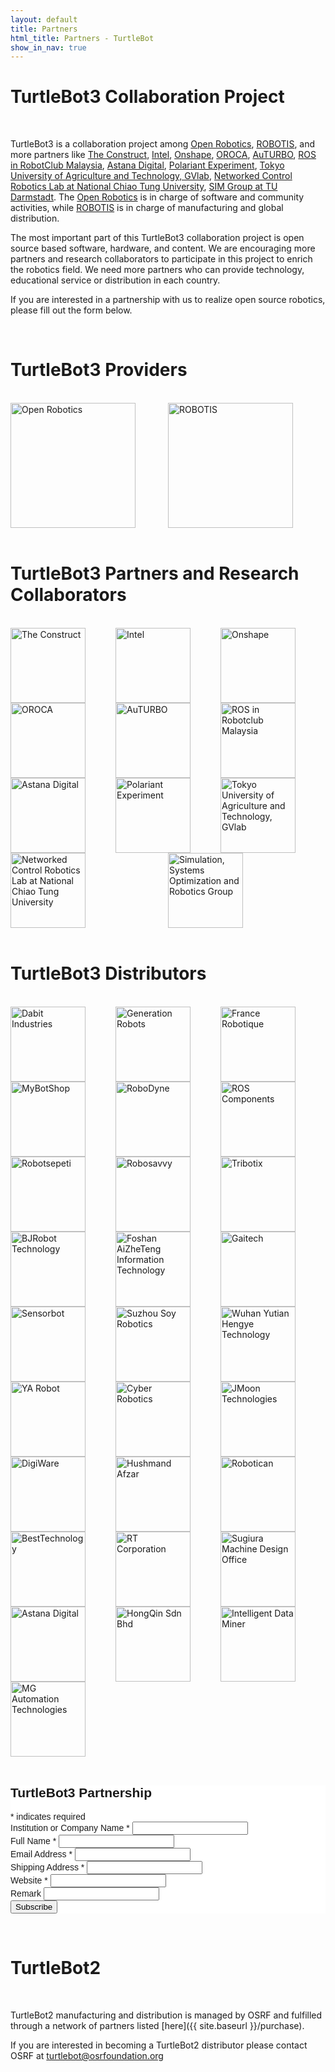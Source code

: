 ```yaml
---
layout: default
title: Partners
html_title: Partners - TurtleBot
show_in_nav: true
---
```


# TurtleBot3 Collaboration Project

<br>

TurtleBot3 is a collaboration project among [Open Robotics](https://www.osrfoundation.org/), [ROBOTIS](http://www.robotis.com/), and more partners like [The Construct](http://www.theconstructsim.com/), [Intel](http://www.intel.com), [Onshape](https://www.onshape.com), [OROCA](http://www.oroca.org/), [AuTURBO](https://github.com/AuTURBO/), [ROS in RobotClub Malaysia](https://www.youtube.com/channel/UCLvvXbwPkostryBQt4MIbUw), [Astana Digital](https://www.youtube.com/channel/UCWiIY_zrKH-LMlx2GBWu3yA), [Polariant Experiment](https://www.polariant.io/), [Tokyo University of Agriculture and Technology, GVlab](http://web.tuat.ac.jp/~gvlab/), [Networked Control Robotics Lab at National Chiao Tung University](https://sites.google.com/a/g2.nctu.edu.tw/ncrl/), [SIM Group at TU Darmstadt](https://www.sim.informatik.tu-darmstadt.de/en/index/). The [Open Robotics](https://www.osrfoundation.org/) is in charge of software and community activities, while [ROBOTIS](http://www.robotis.com/) is in charge of manufacturing and global distribution.

The most important part of this TurtleBot3 collaboration project is open source based software, hardware, and content. We are encouraging more partners and research collaborators to participate in this project to enrich the robotics field. We need more partners who can provide technology, educational service or distribution in each country.

If you are interested in a partnership with us to realize open source robotics, please fill out the form below.

<br>

# TurtleBot3 Providers

<br>

<div style="display: flex; max-width:100%;flex-wrap:wrap;justify-content:space-around;">
  <div style="flex:1;flex-shrink:0;min-width:150px;margin:auto;">
  <a href="https://www.openrobotics.org/"><img title="Open Robotics" src="{{ site.baseurl }}/assets/images/collaboration/OpenRobotics.png" alt="Open Robotics" width="200px" /></a>
  </div>

  <div style="flex:1;flex-shrink:0;min-width:150px;margin:auto;">
  <a href="http://en.robotis.com/"><img title="ROBOTIS" src="{{ site.baseurl }}/assets/images/collaboration/ROBOTIS.png" alt="ROBOTIS" width="200px" /></a>
  </div>
</div>

<br>

# TurtleBot3 Partners and Research Collaborators

<br>

<div style="display: flex; max-width:100%;flex-wrap:wrap;justify-content:space-around;">

  <div style="flex:1;flex-shrink:0;min-width:150px;margin:auto;">
  <a href="http://www.theconstructsim.com/"><img title="The Construct" src="{{ site.baseurl }}/assets/images/collaboration/TheConstruct.png" alt="The Construct" width="120px" /></a>
  </div>

  <div style="flex:1;flex-shrink:0;min-width:150px;margin:auto;">
  <a href="http://www.intel.com/"><img title="Intel" src="{{ site.baseurl }}/assets/images/collaboration/Intel.png" alt="Intel" width="120px" /></a>
  </div>

  <div style="flex:1;flex-shrink:0;min-width:150px;margin:auto;">
  <a href="https://www.onshape.com/"><img title="Onshape" src="{{ site.baseurl }}/assets/images/collaboration/Onshape.png" alt="Onshape" width="120px" /></a>
  </div>

  <div style="flex:1;flex-shrink:0;min-width:150px;margin:auto;">
  <a href="http://www.oroca.org/"><img title="OROCA" src="{{ site.baseurl }}/assets/images/collaboration/OROCA.png" alt="OROCA" width="120px" /></a>
  </div>

  <div style="flex:1;flex-shrink:0;min-width:150px;margin:auto;">
  <a href="https://github.com/AuTURBO/"><img title="AuTURBO" src="{{ site.baseurl }}/assets/images/collaboration/AuTURBO.png" alt="AuTURBO" width="120px" /></a>
  </div>

  <div style="flex:1;flex-shrink:0;min-width:150px;margin:auto;">
  <a href="https://www.youtube.com/channel/UCLvvXbwPkostryBQt4MIbUw"><img title="ROS in Robotclub Malaysia" src="{{ site.baseurl }}/assets/images/collaboration/ROS_in_Robotclub_Malaysia.jpg" alt="ROS in Robotclub Malaysia" width="120px" /></a>
  </div>

  <div style="flex:1;flex-shrink:0;min-width:150px;margin:auto;">
  <a href="https://www.youtube.com/channel/UCWiIY_zrKH-LMlx2GBWu3yA"><img title="Astana Digital" src="{{ site.baseurl }}/assets/images/collaboration/Astana_Digital.png" alt="Astana Digital" width="120px" /></a>
  </div>

  <div style="flex:1;flex-shrink:0;min-width:150px;margin:auto;">
  <a href="https://www.polariant.io/"><img title="Polariant Experiment" src="{{ site.baseurl }}/assets/images/collaboration/POLARIANT.png" alt="Polariant Experiment" width="120px" /></a>
  </div>

  <div style="flex:1;flex-shrink:0;min-width:150px;margin:auto;">
  <a href="http://web.tuat.ac.jp/~gvlab/"><img title="Tokyo University of Agriculture and Technology, GVlab" src="{{ site.baseurl }}/assets/images/collaboration/GVLAB.jpg" alt="Tokyo University of Agriculture and Technology, GVlab" width="120px" /></a>
  </div>

  <div style="flex:1;flex-shrink:0;min-width:150px;margin:auto;">
  <a href="https://sites.google.com/a/g2.nctu.edu.tw/ncrl/"><img title="Networked Control Robotics Lab at National Chiao Tung University" src="{{ site.baseurl }}/assets/images/collaboration/NCTU.png" alt="Networked Control Robotics Lab at National Chiao Tung University" width="120px" /></a>
  </div>

  <div style="flex:1;flex-shrink:0;min-width:150px;margin:auto;">
  <a href="https://www.sim.informatik.tu-darmstadt.de/en/index/ "><img title="Simulation, Systems Optimization and Robotics Group" src="{{ site.baseurl }}/assets/images/collaboration/TUDA_SIM_Group.png" alt="Simulation, Systems Optimization and Robotics Group" width="120px" /></a>
  </div>

</div>

<br>

# TurtleBot3 Distributors

<br>

<div style="display: flex; max-width:100%;flex-wrap:wrap;justify-content:space-around;">

  <div style="flex:1;flex-shrink:0;min-width:150px;margin:auto;">
  <a href="https://dabit.industries/collections/turtlebot-3"><img title="Dabit Industries" src="{{ site.baseurl }}/assets/images/distributors/Dabit_Industries.png" alt="Dabit Industries" width="120px" /></a>
  </div>

  <div style="flex:1;flex-shrink:0;min-width:150px;margin:auto;">
  <a href="https://www.generationrobots.com/fr/recherche?controller=search&orderby=position&orderway=desc&search_query=turtlebot+3&submit_search="><img title="Generation Robots" src="{{ site.baseurl }}/assets/images/distributors/Generation_Robots.png" alt="Generation Robots" width="120px" /></a>
  </div>

  <div style="flex:1;flex-shrink:0;min-width:150px;margin:auto;">
  <a href="http://www.francerobotique.com/recherche?controller=search&orderby=position&orderway=desc&search_query=turtlebot3&submit_search="><img title="France Robotique" src="{{ site.baseurl }}/assets/images/distributors/France_Robotique.png" alt="France Robotique" width="120px" /></a>
  </div>

  <div style="flex:1;flex-shrink:0;min-width:150px;margin:auto;">
  <a href="https://www.mybotshop.de/Robots-on-Wheels"><img title="MyBotShop" src="{{ site.baseurl }}/assets/images/distributors/MyBotShop.png" alt="MyBotShop" width="120px" /></a>
  </div>

  <div style="flex:1;flex-shrink:0;min-width:150px;margin:auto;">
  <a href="http://www.robo-dyne.com/en/turtlebot3/"><img title="RoboDyne" src="{{ site.baseurl }}/assets/images/distributors/RoboDyne.png" alt="RoboDyne" width="120px" /></a>
  </div>

  <div style="flex:1;flex-shrink:0;min-width:150px;margin:auto;">
  <a href="https://www.roscomponents.com/es/12-robots-moviles"><img title="ROS Components" src="{{ site.baseurl }}/assets/images/distributors/ROS_Components.png" alt="ROS Components" width="120px" /></a>
  </div>

  <div style="flex:1;flex-shrink:0;min-width:150px;margin:auto;">
  <a href="http://www.robotsepeti.com/turtlebot-3-burger"><img title="Robotsepeti" src="{{ site.baseurl }}/assets/images/distributors/Robotsepeti.png" alt="Robotsepeti" width="120px" /></a>
  </div>

  <div style="flex:1;flex-shrink:0;min-width:150px;margin:auto;">
  <a href="https://robosavvy.com/store/turtlebot3.html"><img title="Robosavvy" src="{{ site.baseurl }}/assets/images/distributors/Robosavvy.png" alt="Robosavvy" width="120px" /></a>
  </div>

  <div style="flex:1;flex-shrink:0;min-width:150px;margin:auto;">
  <a href="http://www.tribotix.com/Products/Robotis/TB3/TB3.htm"><img title="Tribotix" src="{{ site.baseurl }}/assets/images/distributors/Tribotix.png" alt="Tribotix" width="120px" /></a>
  </div>

  <div style="flex:1;flex-shrink:0;min-width:150px;margin:auto;">
  <a href="http://www.rosrobot.cn/"><img title="BJRobot Technology" src="{{ site.baseurl }}/assets/images/distributors/BJRobot_Technology.png" alt="BJRobot Technology" width="120px" /></a>
  </div>

  <div style="flex:1;flex-shrink:0;min-width:150px;margin:auto;">
  <a href="http://www.ncnynl.com/turtlebot3.html"><img title="Foshan AiZheTeng Information Technology" src="{{ site.baseurl }}/assets/images/distributors/Foshan_AiZheTeng_Information_Technology.png" alt="Foshan AiZheTeng Information Technology" width="120px" /></a>
  </div>

  <div style="flex:1;flex-shrink:0;min-width:150px;margin:auto;">
  <a href="http://www.gaitech.net/product_detail.asp?id=139&classid=46&nid=3&uid=2"><img title="Gaitech" src="{{ site.baseurl }}/assets/images/distributors/Gaitech.png" alt="Gaitech" width="120px" /></a>
  </div>

  <div style="flex:1;flex-shrink:0;min-width:150px;margin:auto;">
  <a href="http://www.sensorobots.net/2721.html"><img title="Sensorbot" src="{{ site.baseurl }}/assets/images/distributors/Sensorbot.png" alt="Sensorbot" width="120px" /></a>
  </div>

  <div style="flex:1;flex-shrink:0;min-width:150px;margin:auto;">
  <a href="http://www.soyrobotics.com/product/showproduct.php?lang=cn&id=82"><img title="Suzhou Soy Robotics" src="{{ site.baseurl }}/assets/images/distributors/Suzhou_Soy_Robotics.png" alt="Suzhou Soy Robotics" width="120px" /></a>
  </div>

  <div style="flex:1;flex-shrink:0;min-width:150px;margin:auto;">
  <a href="http://www.jingtianrobots.com/page70?product_category=14&brd=1"><img title="Wuhan Yutian Hengye Technology" src="{{ site.baseurl }}/assets/images/distributors/Wuhan_Yutian_Hengye_Technology.png" alt="Wuhan Yutian Hengye Technology" width="120px" /></a>
  </div>

  <div style="flex:1;flex-shrink:0;min-width:150px;margin:auto;">
  <a href="http://ayarobot.com/a/chanpinzhongxin/TurtleBot3/"><img title="YA Robot" src="{{ site.baseurl }}/assets/images/distributors/YA_Robot.png" alt="YA Robot" width="120px" /></a>
  </div>

  <div style="flex:1;flex-shrink:0;min-width:150px;margin:auto;">
  <a href="http://www.robotics.com.hk/index.php?option=com_wrapper&Itemid=131"><img title="Cyber Robotics" src="{{ site.baseurl }}/assets/images/distributors/Cyber_Robotics.png" alt="Cyber Robotics" width="120px" /></a>
  </div>

  <div style="flex:1;flex-shrink:0;min-width:150px;margin:auto;">
  <a href="http://roborium.com/Robots/Turtlebot3"><img title="JMoon Technologies" src="{{ site.baseurl }}/assets/images/distributors/JMoon_Technologies.png" alt="JMoon Technologies" width="120px" /></a>
  </div>

  <div style="flex:1;flex-shrink:0;min-width:150px;margin:auto;">
  <a href="http://digiwarestore.com/en/search?controller=search&orderby=position&orderway=desc&search_query=turtlebot3&submit_search="><img title="DigiWare" src="{{ site.baseurl }}/assets/images/distributors/DigiWare.png" alt="DigiWare" width="120px" /></a>
  </div>

  <div style="flex:1;flex-shrink:0;min-width:150px;margin:auto;">
  <a href="http://www.pishrobot.com/eng/product-en/turtlebot3/"><img title="Hushmand Afzar" src="{{ site.baseurl }}/assets/images/distributors/Hushmand_Afzar.png" alt="Hushmand Afzar" width="120px" /></a>
  </div>

  <div style="flex:1;flex-shrink:0;min-width:150px;margin:auto;">
  <a href="http://www.robotican.net/turtlebot-3"><img title="Robotican" src="{{ site.baseurl }}/assets/images/distributors/Robotican.png" alt="Robotican" width="120px" /></a>
  </div>

  <div style="flex:1;flex-shrink:0;min-width:150px;margin:auto;">
  <a href="http://www.besttechnology.co.jp/modules/news/details.php?bid=140"><img title="BestTechnology" src="{{ site.baseurl }}/assets/images/distributors/BestTechnology.png" alt="BestTechnology" width="120px" /></a>
  </div>

  <div style="flex:1;flex-shrink:0;min-width:150px;margin:auto;">
  <a href="https://www.rt-shop.jp/blog/archives/9944"><img title="RT Corporation" src="{{ site.baseurl }}/assets/images/distributors/RT_Corporation.png" alt="RT Corporation" width="120px" /></a>
  </div>

  <div style="flex:1;flex-shrink:0;min-width:150px;margin:auto;">
  <a href="http://robotisproshop.cart.fc2.com/?ca=67"><img title="Sugiura Machine Design Office" src="{{ site.baseurl }}/assets/images/distributors/Sugiura_Machine_Design_Office.png" alt="Sugiura Machine Design Office" width="120px" /></a>
  </div>

  <div style="flex:1;flex-shrink:0;min-width:150px;margin:auto;">
  <a href="http://www.astanadigital.com/categories/Turtlebot3/255"><img title="Astana Digital" src="{{ site.baseurl }}/assets/images/distributors/Astana_Digital.png" alt="Astana Digital" width="120px" /></a>
  </div>

  <div style="flex:1;flex-shrink:0;min-width:150px;margin:auto;">
  <a href="http://site.robotclub.com.my/main/3150/index.asp?pageid=180634&t=research-robot-platform"><img title="HongQin Sdn Bhd" src="{{ site.baseurl }}/assets/images/distributors/HongQin_Sdn_Bhd.png" alt="HongQin Sdn Bhd" width="120px" /></a>
  </div>

  <div style="flex:1;flex-shrink:0;min-width:150px;margin:auto;">
  <a href="http://idminer.com.tw/2017/05/17/may-2017-turtlebot-3-%E6%A9%9F%E5%99%A8%E4%BA%BA%E6%95%99%E8%82%B2%E5%96%AE%E4%BD%8D%E6%97%A9%E9%B3%A5%E5%84%AA%E6%83%A0%E9%A0%90%E8%B3%BC%E7%99%BB%E8%A8%98/"><img title="Intelligent Data Miner" src="{{ site.baseurl }}/assets/images/distributors/Intelligent_Data_Miner.png" alt="Intelligent Data Miner" width="120px" /></a>
  </div>

  <div style="flex:1;flex-shrink:0;min-width:150px;margin:auto;">
  <a href="https://www.mgsuperlabs.co.in/estore/index.php?route=product/search&search=turtlebot3"><img title="MG Automation Technologies" src="{{ site.baseurl }}/assets/images/distributors/MG_Automation_Technologies.jpg" alt="MG Automation Technologies" width="120px" /></a>
  </div>


</div>

<br>

<!-- Begin MailChimp Signup Form -->
<link href="//cdn-images.mailchimp.com/embedcode/classic-10_7.css" rel="stylesheet" type="text/css">
<style type="text/css">
           #mc_embed_signup{background:#fff; clear:left; font:14px Helvetica,Arial,sans-serif; }
           /* Add your own MailChimp form style overrides in your site stylesheet or in this style block.
              We recommend moving this block and the preceding CSS link to the HEAD of your HTML file. */
</style>
<div id="mc_embed_signup">
<form action="//robotis.us9.list-manage.com/subscribe/post?u=9d2260f8791d5652343da1723&amp;id=1236bbacdd" method="post" id="mc-embedded-subscribe-form" name="mc-embedded-subscribe-form" class="validate" target="_blank" novalidate>
    <div id="mc_embed_signup_scroll">
           <h2>TurtleBot3 Partnership</h2>
<div class="indicates-required"><span class="asterisk">*</span> indicates required</div>
<div class="mc-field-group">
           <label for="mce-MMERGE3">Institution or Company Name  <span class="asterisk">*</span>
</label>
           <input type="text" value="" name="MMERGE3" class="required" id="mce-MMERGE3">
</div>
<div class="mc-field-group">
           <label for="mce-FNAME">Full Name  <span class="asterisk">*</span>
</label>
           <input type="text" value="" name="FNAME" class="required" id="mce-FNAME">
</div>
<div class="mc-field-group">
           <label for="mce-EMAIL">Email Address  <span class="asterisk">*</span>
</label>
           <input type="email" value="" name="EMAIL" class="required email" id="mce-EMAIL">
</div>
<div class="mc-field-group">
           <label for="mce-MMERGE5">Shipping Address  <span class="asterisk">*</span>
</label>
           <input type="text" value="" name="MMERGE5" class="required" id="mce-MMERGE5">
</div>
<div class="mc-field-group">
           <label for="mce-LNAME">Website  <span class="asterisk">*</span>
</label>
           <input type="text" value="" name="LNAME" class="required" id="mce-LNAME">
</div>
<div class="mc-field-group">
           <label for="mce-MMERGE4">Remark </label>
           <input type="text" value="" name="MMERGE4" class="" id="mce-MMERGE4">
</div>
           <div id="mce-responses" class="clear">
                      <div class="response" id="mce-error-response" style="display:none"></div>
                      <div class="response" id="mce-success-response" style="display:none"></div>
           </div>    <!-- real people should not fill this in and expect good things - do not remove this or risk form bot signups-->
    <div style="position: absolute; left: -5000px;" aria-hidden="true"><input type="text" name="b_9d2260f8791d5652343da1723_1236bbacdd" tabindex="-1" value=""></div>
    <div class="clear"><input type="submit" value="Subscribe" name="subscribe" id="mc-embedded-subscribe" class="button"></div>
    </div>
</form>
</div>
<script type='text/javascript' src='//s3.amazonaws.com/downloads.mailchimp.com/js/mc-validate.js'></script><script type='text/javascript'>(function($) {window.fnames = new Array(); window.ftypes = new Array();fnames[3]='MMERGE3';ftypes[3]='text';fnames[1]='FNAME';ftypes[1]='text';fnames[0]='EMAIL';ftypes[0]='email';fnames[5]='MMERGE5';ftypes[5]='text';fnames[2]='LNAME';ftypes[2]='text';fnames[4]='MMERGE4';ftypes[4]='text';}(jQuery));var $mcj = jQuery.noConflict(true);</script>
<!--End mc_embed_signup-->

<br>

# TurtleBot2

<br>

TurtleBot2 manufacturing and distribution is managed by OSRF and fulfilled through a network of partners listed [here]({{ site.baseurl }}/purchase).

If you are interested in becoming a TurtleBot2 distributor please contact OSRF at turtlebot@osrfoundation.org
